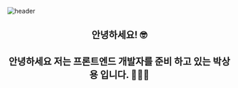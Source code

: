 ![header](https://capsule-render.vercel.app/api?type=wave&color=auto&height=300&section=header&text=Sang%20Yong&fontSize=90)
<h2 align="center"> 안녕하세요! 🤓 </h2>    

<h2 align="center">
안녕하세요 저는 프론트엔드 개발자를 준비 하고 있는 박상용 입니다. 🧑🏻‍💻
</h2>


